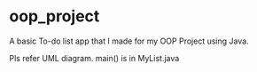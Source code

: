 # oop_project
A basic To-do list app that I made for my OOP Project using Java.

Pls refer UML diagram.
main() is in MyList.java
